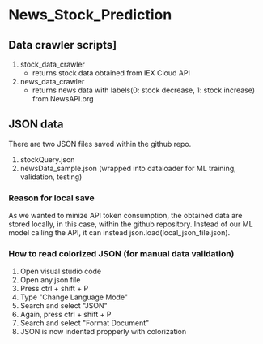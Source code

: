 # News_Stock_Prediction
## Data crawler scripts]
1. stock_data_crawler
    * returns stock data obtained from IEX Cloud API
2. news_data_crawler
    * returns news data with labels(0: stock decrease, 1: stock increase) from NewsAPI.org

## JSON data
There are two JSON files saved within the github repo.
1. stockQuery.json
2. newsData_sample.json (wrapped into dataloader for ML training, validation, testing)
### Reason for local save
As we wanted to minize API token consumption, the obtained data are stored locally, in this case, within the github repository.
Instead of our ML model calling the API, it can instead json.load(local_json_file.json).
### How to read colorized JSON (for manual data validation)
1. Open visual studio code
2. Open any.json file
3. Press ctrl + shift + P
4. Type "Change Language Mode"
5. Search and select "JSON"
6. Again, press ctrl + shift + P
7. Search and select "Format Document"
8. JSON is now indented propperly with colorization
